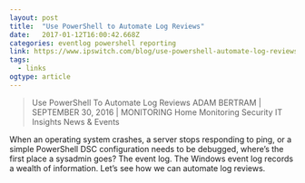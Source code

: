 ```yaml
---
layout: post 
title:  "Use PowerShell to Automate Log Reviews" 
date:   2017-01-12T16:00:42.668Z 
categories: eventlog powershell reporting
link: https://www.ipswitch.com/blog/use-powershell-automate-log-reviews/ 
tags:
  - links
ogtype: article 
---
```


> Use PowerShell To Automate Log Reviews
ADAM BERTRAM | SEPTEMBER 30, 2016 | MONITORING
Home
Monitoring
Security
IT Insights
News & Events


When an operating system crashes, a server stops responding to ping, or a simple PowerShell DSC configuration needs to be debugged, where’s the first place a sysadmin goes? The event log. The Windows event log records a wealth of information. Let’s see how we can automate log reviews.